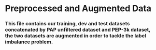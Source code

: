 # Preprocessed and Augmented Data
### This file contains our training, dev and test datasets concatenated by PAP unfiltered dataset and PEP-3k dataset, the two datasets are augmented in order to tackle the label imbalance problem.
